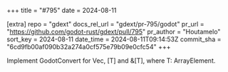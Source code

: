 +++
title = "#795"
date = 2024-08-11

[extra]
repo = "gdext"
docs_rel_url = "gdext/pr-795/godot"
pr_url = "https://github.com/godot-rust/gdext/pull/795"
pr_author = "Houtamelo"
sort_key = 2024-08-11
date_time = 2024-08-11T09:14:53Z
commit_sha = "6cd9fb00af090b32a274a0cf575e79b09e0cfc54"
+++

Implement GodotConvert for Vec<T>, [T] and &[T], where T: ArrayElement.
